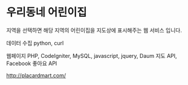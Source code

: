 우리동네 어린이집
==========

지역을 선택하면 해당 지역의 어린이집을 지도상에 표시해주는 웹 서비스 입니다.

데이터 수집
python, curl

웹페이지
PHP, CodeIgniter, MySQL, javascript, jquery, Daum 지도 API, Facebook 좋아요 API

http://placardmart.com/
